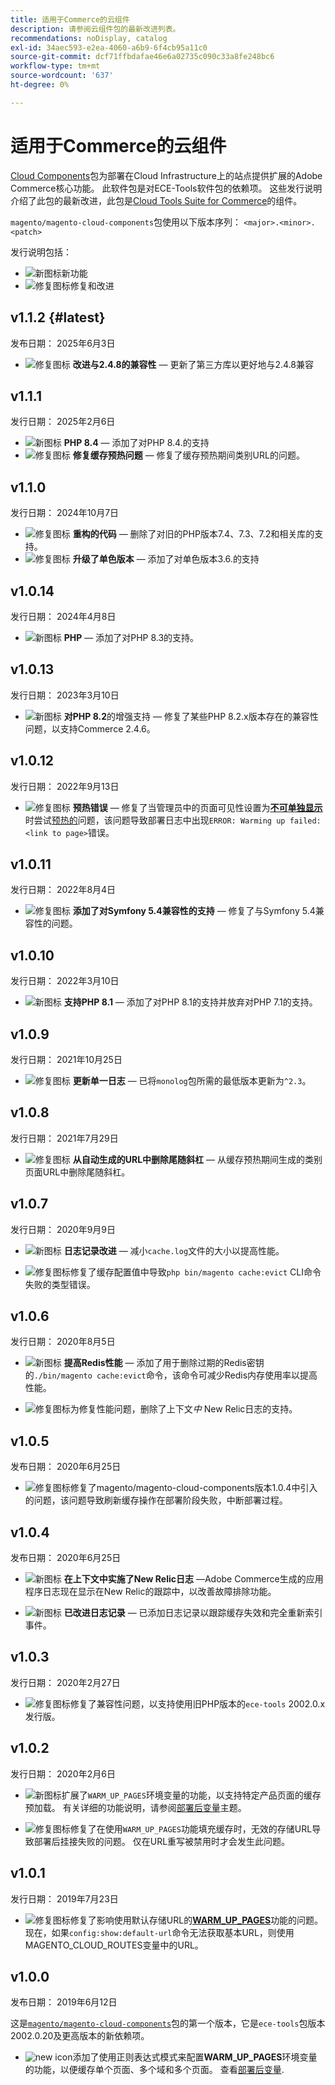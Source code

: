 ```yaml
---
title: 适用于Commerce的云组件
description: 请参阅云组件包的最新改进列表。
recommendations: noDisplay, catalog
exl-id: 34aec593-e2ea-4060-a6b9-6f4cb95a11c0
source-git-commit: dcf71ffbdafae46e6a02735c090c33a8fe248bc6
workflow-type: tm+mt
source-wordcount: '637'
ht-degree: 0%

---
```


# 适用于Commerce的云组件

[Cloud Components](https://github.com/magento/magento-cloud-components)包为部署在Cloud Infrastructure上的站点提供扩展的Adobe Commerce核心功能。 此软件包是对ECE-Tools软件包的依赖项。 这些发行说明介绍了此包的最新改进，此包是[Cloud Tools Suite for Commerce](cloud-tools-suite.md)的组件。

`magento/magento-cloud-components`包使用以下版本序列： `<major>.<minor>.<patch>`

发行说明包括：

- ![新图标](../../assets/new.svg)新功能
- ![修复图标](../../assets/fix.svg)修复和改进

<!--Add release notes below-->

## v1.1.2 {#latest}

发布日期： 2025年6月3日

- ![修复图标](../../assets/fix.svg) **改进与2.4.8的兼容性** — 更新了第三方库以更好地与2.4.8<!-- MCLOUD-13707	 - -->兼容

## v1.1.1

发行日期： 2025年2月6日

- ![新图标](../../assets/new.svg) **PHP 8.4** — 添加了对PHP 8.4.<!-- MCLOUD-13148	 - -->的支持
- ![修复图标](../../assets/fix.svg) **修复缓存预热问题** — 修复了缓存预热期间类别URL的问题。<!-- MCLOUD-12454 - -->


## v1.1.0

发行日期： 2024年10月7日

- ![修复图标](../../assets/fix.svg) **重构的代码** — 删除了对旧的PHP版本7.4、7.3、7.2和相关库的支持。<!-- MCLOUD-9278 - -->
- ![修复图标](../../assets/fix.svg) **升级了单色版本** — 添加了对单色版本3.6.<!-- MCLOUD-12855 - -->的支持

## v1.0.14

发行日期： 2024年4月8日

- ![新图标](../../assets/new.svg) **PHP** — 添加了对PHP 8.3的支持。

## v1.0.13

发行日期： 2023年3月10日

- ![新图标](../../assets/new.svg) **对PHP 8.2**&#x200B;的增强支持 — 修复了某些PHP 8.2.x版本存在的兼容性问题，以支持Commerce 2.4.6。

## v1.0.12

发行日期： 2022年9月13日

- ![修复图标](../../assets/fix.svg) **预热错误** — 修复了当管理员中的页面可见性设置为&#x200B;[**不可单独显示**](https://experienceleague.adobe.com/en/docs/commerce-admin/systems/data-transfer/data-attributes-product#simple-product-csv-file-structure)时尝试[预热的](../environment/variables-post-deploy.md#warm_up_pages)问题，该问题导致部署日志中出现`ERROR: Warming up failed: <link to page>`错误。<!-- MCLOUD-9134 -->

## v1.0.11

发行日期： 2022年8月4日

- ![修复图标](../../assets/fix.svg) **添加了对Symfony 5.4兼容性的支持** — 修复了与Symfony 5.4兼容性的问题。<!-- AC-3550 -->

## v1.0.10

发行日期： 2022年3月10日

- ![新图标](../../assets/new.svg) **支持PHP 8.1** — 添加了对PHP 8.1的支持并放弃对PHP 7.1的支持。

## v1.0.9

发行日期： 2021年10月25日

- ![修复图标](../../assets/fix.svg) **更新单一日志** — 已将`monolog`包所需的最低版本更新为`^2.3`。<!-- ACMP-1263 -->

## v1.0.8

发行日期： 2021年7月29日

- ![修复图标](../../assets/fix.svg) **从自动生成的URL中删除尾随斜杠** — 从缓存预热期间生成的类别页面URL中删除尾随斜杠。<!--MCLOUD-7192-->

## v1.0.7

发行日期： 2020年9月9日

- ![新图标](../../assets/new.svg) **日志记录改进** — 减小`cache.log`文件的大小以提高性能。<!--MCLOUD-6859-->

- ![修复图标](../../assets/fix.svg)修复了缓存配置值中导致`php bin/magento cache:evict` CLI命令失败的类型错误。

## v1.0.6

发行日期： 2020年8月5日

- ![新图标](../../assets/new.svg) **提高Redis性能** — 添加了用于删除过期的Redis密钥的`./bin/magento cache:evict`命令，该命令可减少Redis内存使用率以提高性能。<!--MCLOUD-6023-->

- ![修复图标](../../assets/fix.svg)为修复性能问题，删除了上下文&#x200B;*中* New Relic日志的支持。<!--MCLOUD-6422-->

## v1.0.5

发布日期： 2020年6月25日

- ![修复图标](../../assets/fix.svg)修复了magento/magento-cloud-components版本1.0.4中引入的问题，该问题导致刷新缓存操作在部署阶段失败，中断部署过程。

## v1.0.4

发布日期： 2020年6月25日

- ![新图标](../../assets/new.svg) **在上下文中实施了New Relic日志** —Adobe Commerce生成的应用程序日志现在显示在New Relic的跟踪中，以改善故障排除功能。<!--MCLOUD-6029-->

- ![新图标](../../assets/new.svg) **已改进日志记录** — 已添加日志记录以跟踪缓存失效和完全重新索引事件。<!--MCLOUD-6157-->

## v1.0.3

发行日期： 2020年2月27日

- ![修复图标](../../assets/fix.svg)修复了兼容性问题，以支持使用旧PHP版本的`ece-tools` 2002.0.x发行版。

## v1.0.2

发行日期： 2020年2月6日

- ![新图标](../../assets/new.svg)扩展了`WARM_UP_PAGES`环境变量的功能，以支持特定产品页面的缓存预加载。 有关详细的功能说明，请参阅[部署后变量](../environment/variables-post-deploy.md#warm_up_pages)主题。<!--MAGECLOUD-4444-->

- ![修复图标](../../assets/fix.svg)修复了在使用`WARM_UP_PAGES`功能填充缓存时，无效的存储URL导致部署后挂接失败的问题。 仅在URL重写被禁用时才会发生此问题。<!-- MAGECLOUD-4094 -->

## v1.0.1

发行日期： 2019年7月23日

- ![修复图标](../../assets/fix.svg)修复了影响使用默认存储URL的&#x200B;[**WARM_UP_PAGES**](../environment/variables-post-deploy.md#warm_up_pages)&#x200B;功能的问题。 现在，如果`config:show:default-url`命令无法获取基本URL，则使用MAGENTO_CLOUD_ROUTES变量中的URL。<!-- MAGECLOUD-3866 -->

## v1.0.0

发布日期： 2019年6月12日

这是[`magento/magento-cloud-components`](https://github.com/magento/magento-cloud-components)包的第一个版本，它是`ece-tools`包版本2002.0.20及更高版本的新依赖项。

- ![new icon](../../assets/new.svg)添加了使用正则表达式模式来配置&#x200B;**WARM_UP_PAGES**&#x200B;环境变量的功能，以便缓存单个页面、多个域和多个页面。 查看[部署后变量](../environment/variables-post-deploy.md#warm_up_pages).<!--MAGECLOUD-3258-->
